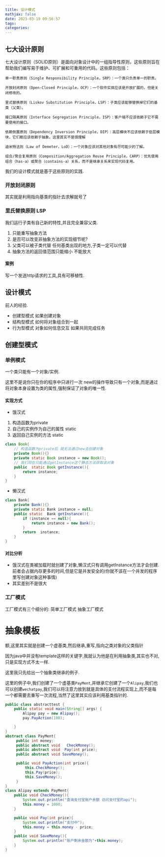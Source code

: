 ```yaml
---
title: 设计模式
mathjax: false
date: 2023-03-19 09:56:57
tags:
categories:
---
```




## 七大设计原则

七大设计原则（SOLID原则）是面向对象设计中的一组指导性原则，这些原则旨在帮助我们编写易于维护、可扩展和可重用的代码。这些原则包括：

```
单一职责原则（Single Responsibility Principle，SRP）：一个类只负责单一的职责。

开放封闭原则（Open-Closed Principle，OCP）：一个软件实体应该是开放扩展的，但是关闭修改的。

里式替换原则（Liskov Substitution Principle，LSP）：子类应该能够替换掉它们的基类（父类）。

接口隔离原则（Interface Segregation Principle，ISP）：客户端不应该依赖于它不需要使用的接口。

依赖倒置原则（Dependency Inversion Principle，DIP）：高层模块不应该依赖于低层模块，它们都应该依赖于抽象。这里其实不是很理解

迪米特法则（Law of Demeter，LoD）：一个对象应该对其他对象有尽可能少的了解。

组合/聚合复用原则（Composition/Aggregation Reuse Principle，CARP）：优先使用组合（has-a）或聚合（contains-a）关系，而不是继承关系来实现代码复用。
```

我们的设计模式就是基于这些原则的实践.

### 开放封闭原则

其实就是利用指向基类的指针去求解就号了



### 里氏替换原则 LSP

我们运行子类有自己新的特性,并且完全兼容父类.



1. 只能重写抽象方法
2. 是否可以改变非抽象方法的实现细节呢?
3. 父类可以被子类代替 任何基类出现的地方,子类一定可以代替
4. 抽象方法的返回值范围只能缩小 不能放大

#### 案例

写一个发送http请求的工具,具有可移植性.





##  设计模式

前人的经验.

* 创建型模式 如果创建对象 
* 结构型模式 如何将对象组合到一起
* 行为型模式 对象如何信息交互 如果共同完成任务





## 创建型模式



### 单例模式

一个类只能有一个对象/实例.

这里不是说你只在你的程序中只进行一次 new的操作导致只有一个对象,而是通过将对象本身设置为类的属性,强制保证了对象的唯一性.

#### 实现方式

* 饿汉式

1. 构造函数为private
2. 自己的实例作为自己的属性 static
3. 返回自己实例的方法 static

```java
class Book{
    // 构造函数为private后 就无法通过new去创建对象
    private Book(){}
    private static Book instance = new Book();
    // 我们现在只能通过getInstance这个静态方法获取该对象
    public  static Book getInstance(){
        return instance;
    }
}
```

* 懒汉式 

```java
class Bank{
    private Bank(){}
    private static Bank instance = null;
    public static  Bank getInstance(){
        if (instance == null){
            return instance = new Bank();
        }
        return  instance;
    }
}

```

#### 对比分析

* 饿汉式在类被加载时就创建了对象,懒汉式只有调用getInstance方法才会创建.前者会占据内存更多的时间,但是它是并发安全的(你就不该在一个并发的程序里写创建对象这种事情) 
* 其实差别不是很大







### 工厂模式

工厂模式有三个细分的: 简单工厂模式  抽象工厂模式                                                                                                                                                                                                                                                                                                                                                                                                                                                                                                                                                                                                                                                                                                                                                                                                                                                                                                                                                                                                                                                                                                                                                                                                                                                                                                                                                                                                                                                                                                                                                                                                                                                                                                                                                                                                                                                                                                                                                                                                                                                                                                                                                                                                                                                                                                                                                                                                                                                                                                                                                                                                                                                                                                                                                                                                                                                                                                                                                                                           

# 抽象模板

额,这里其实就是创建一个虚基类,然后继承,重写,指向之类对象的父类指针

因为java中并没有template这样的关键字,我就认为他是在利用抽象类,其实也不对,只是实现方式不太一样.

这里我只先给出一个抽象类继承的例子.

这里的例子中,我们创建了一个虚基类`PayMent`,并继承它创建了一个`Alipay`,我们也可以创建`wechatpay`,我们可以将注意力放到就是具体的支付流程实现上,而不是每一个都需要去重写一次流程,当然了这里其实应该利用基类指针的.

```java
public class abstracttest {
    public static void main(String[] args) {
        Alipay pay = new Alipay();
        pay.PayAction(100);

    }
}
abstract class PayMent{
     public int money;
     public abstract void   CheckMoney();
     public abstract void  Pay(int price);
     public abstract void SaveMoney();

     public void PayAction(int price){
         this.CheckMoney();
         this.Pay(price);
         this.SaveMoney();
     }
}
class Alipay extends PayMent{
    public void CheckMoney(){
        System.out.println("查询支付宝账户余额 访问支付宝的api");
        this.money = 1000;
    }

    public void Pay(int price){
        System.out.println("支付中");
        this.money = this.money - price;
    }
    public void SaveMoney(){
        System.out.println("账户剩余金额为"+this.money);
    }
}
```
